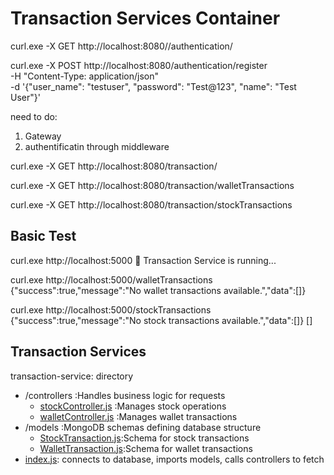 # Transaction Services Container

curl.exe -X GET http://localhost:8080//authentication/


curl.exe -X POST http://localhost:8080/authentication/register \
     -H "Content-Type: application/json" \
     -d '{"user_name": "testuser", "password": "Test@123", "name": "Test User"}'



need to do:
1. Gateway
2. authentificatin through middleware

 curl.exe -X GET http://localhost:8080/transaction/ 

 curl.exe -X GET http://localhost:8080/transaction/walletTransactions

 curl.exe -X GET http://localhost:8080/transaction/stockTransactions

## Basic Test

curl.exe http://localhost:5000
🚀 Transaction Service is running...

curl.exe http://localhost:5000/walletTransactions
{"success":true,"message":"No wallet transactions available.","data":[]}

curl.exe http://localhost:5000/stockTransactions
{"success":true,"message":"No stock transactions available.","data":[]}
[]

## Transaction Services

transaction-service: directory

- /controllers :Handles business logic for requests
  - [stockController.js](./controllers/stockController.js)        :Manages stock operations
  - [walletController.js](./controllers/walletController.js)     :Manages wallet transactions
- /models :MongoDB schemas defining database structure
  - [StockTransaction.js](./models/StockTransaction.js):Schema for stock transactions
  - [WalletTransaction.js](./models/WalletTransaction.js):Schema for wallet transactions
- [index.js](./index.js): connects to database, imports models, calls controllers to fetch
